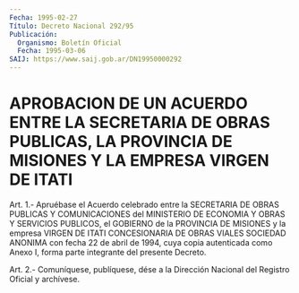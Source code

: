 ```yaml
---
Fecha: 1995-02-27
Título: Decreto Nacional 292/95
Publicación:
  Organismo: Boletín Oficial
  Fecha: 1995-03-06
SAIJ: https://www.saij.gob.ar/DN19950000292
---
```

# APROBACION DE UN ACUERDO ENTRE LA SECRETARIA DE OBRAS PUBLICAS, LA PROVINCIA DE MISIONES Y LA EMPRESA VIRGEN DE ITATI

<a id="1"></a>
Art. 1.- Apruébase el Acuerdo celebrado entre la SECRETARIA DE OBRAS  PUBLICAS Y COMUNICACIONES del MINISTERIO DE ECONOMIA Y OBRAS Y SERVICIOS  PUBLICOS, el GOBIERNO de la PROVINCIA DE MISIONES y la empresa VIRGEN  DE  ITATI  CONCESIONARIA  DE  OBRAS VIALES SOCIEDAD ANONIMA con fecha 22 de abril de 1994, cuya copia  autenticada como Anexo I, forma parte integrante del presente Decreto.

<a id="2"></a>
Art. 2.- Comuníquese, publíquese, dése a la Dirección Nacional del Registro Oficial y archívese.